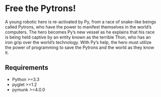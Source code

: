 Free the Pytrons!
=================

A young robotic hero is re-activated by Py, from a race of snake-like beings called Pytrons, who have the power to manifest themselves in the world’s computers. The hero becomes Py’s new vessel as he explains that his race is being held captive by an entity known as the terrible Thon, who has an iron grip over the world’s technology. With Py’s help, the hero must utilize the power of programming to save the Pytrons and the world as they know it.


Requirements
------------

- Python >=3.3
- pyglet >=1.2
- pymunk >=4.0.0